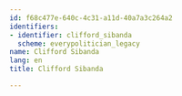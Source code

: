 ```yaml
---
id: f68c477e-640c-4c31-a11d-40a7a3c264a2
identifiers:
- identifier: clifford_sibanda
  scheme: everypolitician_legacy
name: Clifford Sibanda
lang: en
title: Clifford Sibanda

---
```

